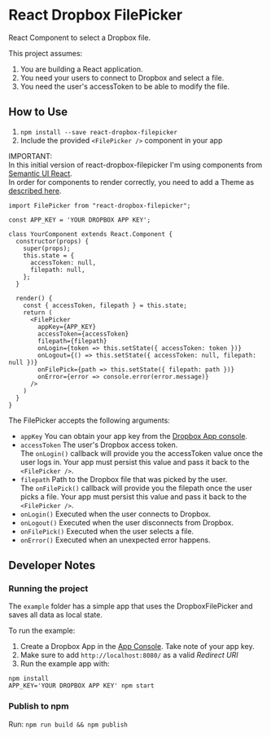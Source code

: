 # React Dropbox FilePicker

React Component to select a Dropbox file.

This project assumes:

1. You are building a React application.
2. You need your users to connect to Dropbox and select a file.
3. You need the user's accessToken to be able to modify the file.

## How to Use

1. `npm install --save react-dropbox-filepicker`
2. Include the provided `<FilePicker />` component in your app

IMPORTANT:  
In this initial version of react-dropbox-filepicker I'm using components from [Semantic UI React](https://react.semantic-ui.com/).  
In order for components to render correctly, you need to add a Theme as [described here](https://react.semantic-ui.com/usage#theme).

```
import FilePicker from "react-dropbox-filepicker";

const APP_KEY = 'YOUR DROPBOX APP KEY';

class YourComponent extends React.Component {
  constructor(props) {
    super(props);
    this.state = {
      accessToken: null,
      filepath: null,
    };
  }

  render() {
    const { accessToken, filepath } = this.state;
    return (
      <FilePicker
        appKey={APP_KEY}
        accessToken={accessToken}
        filepath={filepath}
        onLogin={token => this.setState({ accessToken: token })}
        onLogout={() => this.setState({ accessToken: null, filepath: null })}
        onFilePick={path => this.setState({ filepath: path })}
        onError={error => console.error(error.message)}
      />
    )
  }
}
```

The FilePicker accepts the following arguments:

- `appKey`
  You can obtain your app key from the [Dropbox App console](https://www.dropbox.com/developers/apps).
- `accessToken`
  The user's Dropbox access token.  
   The `onLogin()` callback will provide you the accessToken value once the user logs in. Your app must persist this value and pass it back to the `<FilePicker />`.
- `filepath`
  Path to the Dropbox file that was picked by the user.  
   The `onFilePick()` callback will provide you the filepath once the user picks a file. Your app must persist this value and pass it back to the `<FilePicker />`.
- `onLogin()`
  Executed when the user connects to Dropbox.
- `onLogout()`
  Executed when the user disconnects from Dropbox.
- `onFilePick()`
  Executed when the user selects a file.
- `onError()`
  Executed when an unexpected error happens.

## Developer Notes

### Running the project

The `example` folder has a simple app that uses the DropboxFilePicker and saves all data as local state.

To run the example:

1. Create a Dropbox App in the [App Console](https://www.dropbox.com/developers/apps). Take note of your app key.
2. Make sure to add `http://localhost:8080/` as a valid _Redirect URI_
3. Run the example app with:

```
npm install
APP_KEY='YOUR DROPBOX APP KEY' npm start
```

### Publish to npm

Run: `npm run build && npm publish`
